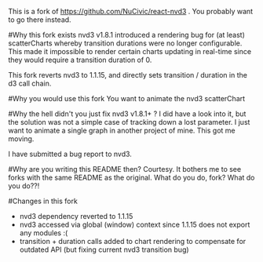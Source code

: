 This is a fork of https://github.com/NuCivic/react-nvd3 . You probably want to go there instead.

#Why this fork exists
nvd3 v1.8.1 introduced a rendering bug for (at least) scatterCharts whereby transition durations were no longer configurable. This made it impossible to render certain charts updating in real-time since they would require a transition duration of 0.

This fork reverts nvd3 to 1.1.15, and directly sets transition / duration in the d3 call chain.

#Why you would use this fork
You want to animate the nvd3 scatterChart

#Why the hell didn't you just fix nvd3 v1.8.1+ ?
I did have a look into it, but the solution was not a simple case of tracking down a lost parameter. I just want to animate a single graph in another project of mine. This got me moving.

I have submitted a bug report to nvd3.

#Why are you writing this README then?
Courtesy. It bothers me to see forks with the same README as the original. What do you do, fork? What do you do??!

#Changes in this fork
- nvd3 dependency reverted to 1.1.15
- nvd3 accessed via global (window) context since 1.1.15 does not export any modules :(
- transition + duration calls added to chart rendering to compensate for outdated API (but fixing current nvd3 transition bug)
